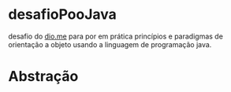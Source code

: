 # desafioPooJava

desafio do [dio.me](https://web.dio.me/project/abstraindo-um-bootcamp-usando-orientacao-objetos-em-java/learning/8afcd659-978c-477c-93db-846b83c2927e?back=/track/formacao-java-developer) para por em prática princípios e paradigmas de orientação a objeto usando a linguagem de programação java.


# Abstração
